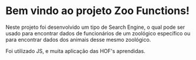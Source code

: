 # Bem vindo ao projeto Zoo Functions!
Neste projeto foi desenvolvido um tipo de Search Engine, o qual pode ser usado para encontrar dados de funcionários de um zoológico específico ou para encontrar dados dos animais desse mesmo zoológico.

Foi utilizado JS, e muita aplicação das HOF's aprendidas.

